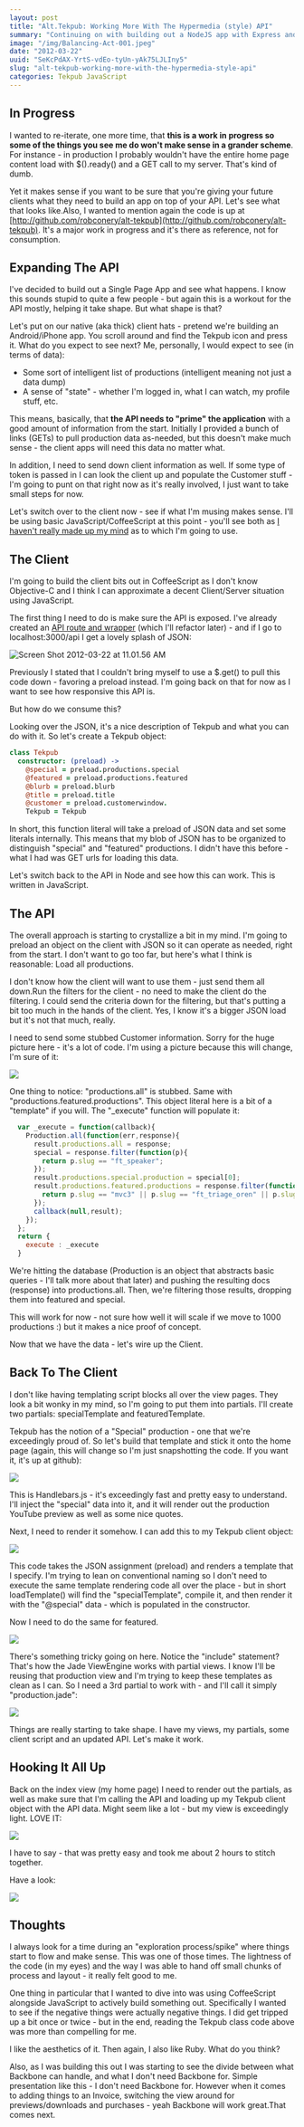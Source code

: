 ```yaml
---
layout: post
title: "Alt.Tekpub: Working More With The Hypermedia (style) API"
summary: "Continuing on with building out a NodeJS app with Express and other buzzwords  - I decided to build out a page using my API, while I build the API."
image: "/img/Balancing-Act-001.jpeg"
date: "2012-03-22"
uuid: "SeKcPdAX-YrtS-vdEo-tyUn-yAk75LJLIny5"
slug: "alt-tekpub-working-more-with-the-hypermedia-style-api"
categories: Tekpub JavaScript
---
```


## In Progress
I wanted to re-iterate, one more time, that **this is a work in progress so some of the things you see me do won't make sense in a grander scheme**. For instance - in production I probably wouldn't have the entire home page content load with $().ready() and a GET call to my server. That's kind of dumb.

Yet it makes sense if you want to be sure that you're giving your future clients what they need to build an app on top of your API. Let's see what that looks like.Also, I wanted to mention again the code is up at [http://github.com/robconery/alt-tekpub](http://github.com/robconery/alt-tekpub). It's a major work in progress and it's there as reference, not for consumption.

## Expanding The API
I've decided to build out a Single Page App and see what happens. I know this sounds stupid to quite a few people - but again this is a workout for the API mostly, helping it take shape. But what shape is that?

Let's put on our native (aka thick) client hats - pretend we're building an Android/iPhone app. You scroll around and find the Tekpub icon and press it. What do you expect to see next? Me, personally, I would expect to see (in terms of data):

- Some sort of intelligent list of productions (intelligent meaning not just a data dump)
- A sense of "state" - whether I'm logged in, what I can watch, my profile stuff, etc.

This means, basically, that **the API needs to "prime" the application** with a good amount of information from the start. Initially I provided a bunch of links (GETs) to pull production data as-needed, but this doesn't make much sense - the client apps will need this data no matter what.

In addition, I need to send down client information as well. If some type of token is passed in I can look the client up and populate the Customer stuff - I'm going to punt on that right now as it's really involved, I just want to take small steps for now.

Let's switch over to the client now - see if what I'm musing makes sense. I'll be using basic JavaScript/CoffeeScript at this point - you'll see both as [I haven't really made up my mind](http://wekeroad.com/2012/03/21/coffeescript-or-straight-up-js-i-suck-either-way/) as to which I'm going to use.

## The Client
I'm going to build the client bits out in CoffeeScript as I don't know Objective-C and I think I can approximate a decent Client/Server situation using JavaScript. 

The first thing I need to do is make sure the API is exposed. I've already created an [API route and wrapper](/2012/03/18/alt-tekpub-consuming-the-api/) (which I'll refactor later) - and if I go to localhost:3000/api I get a lovely splash of JSON:

![](/img/Screen-Shot-2012-03-22-at-11.01.56-AM.png "Screen Shot 2012-03-22 at 11.01.56 AM")

Previously I stated that I couldn't bring myself to use a $.get() to pull this code down - favoring a preload instead. I'm going back on that for now as I want to see how responsive this API is.

But how do we consume this?

Looking over the JSON, it's a nice description of Tekpub and what you can do with it. So let's create a Tekpub object:

```coffeescript
class Tekpub  
  constructor: (preload) ->  
    @special = preload.productions.special  
    @featured = preload.productions.featured  
    @blurb = preload.blurb  
    @title = preload.title  
    @customer = preload.customerwindow.
    Tekpub = Tekpub
```

In short, this function literal will take a preload of JSON data and set some literals internally. This means that my blob of JSON has to be organized to distinguish "special" and "featured" productions. I didn't have this before - what I had was GET urls for loading this data.

Let's switch back to the API in Node and see how this can work. This is written in JavaScript.

## The API
The overall approach is starting to crystallize a bit in my mind. I'm going to preload an object on the client with JSON so it can operate as needed, right from the start. I don't want to go too far, but here's what I think is reasonable: Load all productions. 

I don't know how the client will want to use them - just send them all down.Run the filters for the client - no need to make the client do the filtering. I could send the criteria down for the filtering, but that's putting a bit too much in the hands of the client. Yes, I know it's a bigger JSON load but it's not that much, really.

I need to send some stubbed Customer information. Sorry for the huge picture here - it's a lot of code. I'm using a picture because this will change, I'm sure of it:

![](/img/Screen-Shot-2012-03-22-at-11.14.04-AM.png)

One thing to notice: "productions.all" is stubbed. Same with "productions.featured.productions". This object literal here is a bit of a "template" if you will. The "_execute" function will populate it:

```javascript
  var _execute = function(callback){    
    Production.all(function(err,response){      
      result.productions.all = response;           
      special = response.filter(function(p){        
        return p.slug == "ft_speaker";      
      });      
      result.productions.special.production = special[0];      
      result.productions.featured.productions = response.filter(function(p){        
        return p.slug == "mvc3" || p.slug == "ft_triage_oren" || p.slug == "ft_speaker";      
      });      
      callback(null,result);    
    });  
  };  
  return {    
    execute : _execute  
  }
```
We're hitting the database (Production is an object that abstracts basic queries - I'll talk more about that later) and pushing the resulting docs (response) into productions.all. Then, we're filtering those results, dropping them into featured and special.

This will work for now - not sure how well it will scale if we move to 1000 productions :) but it makes a nice proof of concept.

Now that we have the data - let's wire up the Client.

## Back To The Client
I don't like having templating script blocks all over the view pages. They look a bit wonky in my mind, so I'm going to put them into partials. I'll create two partials: specialTemplate and featuredTemplate.

Tekpub has the notion of a "Special" production - one that we're exceedingly proud of. So let's build that template and stick it onto the home page (again, this will change so I'm just snapshotting the code. If you want it, it's up at github):

![](/img/Screen-Shot-2012-03-22-at-11.23.55-AM.png)

This is Handlebars.js - it's exceedingly fast and pretty easy to understand. I'll inject the "special" data into it, and it will render out the production YouTube preview as well as some nice quotes.

Next, I need to render it somehow. I can add this to my Tekpub client object:

![](/img/Screen-Shot-2012-03-22-at-11.26.24-AM.png)

This code takes the JSON assignment (preload) and renders a template that I specify. I'm trying to lean on conventional naming so I don't need to execute the same template rendering code all over the place - but in short loadTemplate() will find the "specialTemplate", compile it, and then render it with the "@special" data - which is populated in the constructor.

Now I need to do the same for featured.

![](/img/Screen-Shot-2012-03-22-at-11.28.51-AM.png)

There's something tricky going on here. Notice the "include" statement? That's how the Jade ViewEngine works with partial views. I know I'll be reusing that production view and I'm trying to keep these templates as clean as I can. So I need a 3rd partial to work with - and I'll call it simply "production.jade": 

![](/img/Screen-Shot-2012-03-22-at-11.30.40-AM.png)

Things are really starting to take shape. I have my views, my partials, some client script and an updated API. Let's make it work.

## Hooking It All Up
Back on the index view (my home page) I need to render out the partials, as well as make sure that I'm calling the API and loading up my Tekpub client object with the API data. Might seem like a lot - but my view is exceedingly light. LOVE IT:

![](/img/Screen-Shot-2012-03-22-at-11.33.11-AM.png)

I have to say - that was pretty easy and took me about 2 hours to stitch together. 

Have a look:

![](/img/Screen-Shot-2012-03-22-at-11.34.12-AM.png)

## Thoughts
I always look for a time during an "exploration process/spike" where things start to flow and make sense. This was one of those times. The lightness of the code (in my eyes) and the way I was able to hand off small chunks of process and layout - it really felt good to me.

One thing in particular that I wanted to dive into was using CoffeeScript alongside JavaScript to actively build something out. Specifically I wanted to see if the negative things were actually negative things. I did get tripped up a bit once or twice - but in the end, reading the Tekpub class code above was more than compelling for me.

I like the aesthetics of it. Then again, I also like Ruby. What do you think?

Also, as I was building this out I was starting to see the divide between what Backbone can handle, and what I don't need Backbone for. Simple presentation like this - I don't need Backbone for. However when it comes to adding things to an Invoice, switching the view around for previews/downloads and purchases - yeah Backbone will work great.That comes next.
